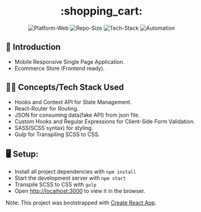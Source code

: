 <h1 align="center"> :shopping_cart:  </h1>

<p align="center">
	<img src="https://img.shields.io/badge/Platform-Web-brightgreen" alt="Platform-Web">
	<img src="https://img.shields.io/badge/Repo%20Size-5.4%20MB-blue" alt="Repo-Size">
    <img src="https://img.shields.io/badge/Tech%20Stack-React%20JS%2C%20React--Router%2C%20JSON%2C%20SCSS-red" alt="Tech-Stack">
    <img src="https://img.shields.io/badge/Automation%20Tool-Gulp-%23FF1493" alt="Automation">
</p>



## :bookmark_tabs: Introduction 
- Mobile Responsive Single Page Application.
- Ecommerce Store (Frontend ready).


## :technologist: Concepts/Tech Stack Used
- Hooks and Context API for State Management.
- React-Router for Routing.
- JSON for consuming data(fake API) from json file.
- Custom Hooks and Regular Expressions for Client-Side Form Validation.
- SASS(SCSS syntax) for styling.
- Gulp for Transpiling SCSS to CSS.

## :desktop_computer: Setup:
- Install all project dependencies with ```npm install```
- Start the development server with ```npm start```
- Transpile SCSS to CSS with ```gulp```
- Open [http://localhost:3000](http://localhost:3000) to view it in the browser.


Note: This project was bootstrapped with [Create React App](https://github.com/facebook/create-react-app).
